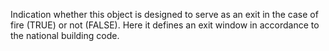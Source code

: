 ﻿Indication whether this object is designed to serve as an exit in the case of fire (TRUE) or not (FALSE). Here it defines an exit window in accordance to the national building code.